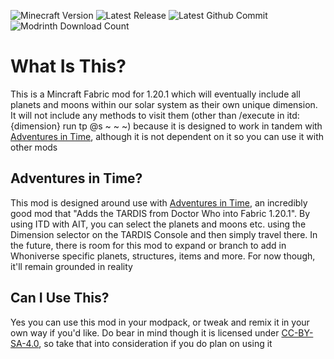![Minecraft Version](https://img.shields.io/modrinth/game-versions/into-the-dark?link=https%3A%2F%2Fmodrinth.com%2Fmod%2Fait%2Fversions&label=Minecraft%20Version)
![Latest Release](https://img.shields.io/modrinth/v/into-the-dark?&label=Latest%20Version&link=https%3A%2F%2Fmodrinth.com%2Fmod%2Finto-the-dark%2Fversions)
![Latest Github Commit](https://img.shields.io/github/last-commit/Ikethepro18/Into-the-Dark?logo=Github&label=Latest%20Commit)
![Modrinth Download Count](https://img.shields.io/modrinth/dt/into-the-dark?logo=modrinth&link=https%3A%2F%2Fmodrinth.com%2Fmod%2Fait&label=Downloads)

# What Is This?
This is a Mincraft Fabric mod for 1.20.1 which will eventually include all planets and moons within our solar system as their own unique dimension. It will not include any methods to visit them (other than /execute in itd:{dimension} run tp @s ~ ~ ~) because it is designed to work in tandem with [Adventures in Time](https://modrinth.com/mod/ait), although it is not dependent on it so you can use it with other mods

## Adventures in Time?
This mod is designed around use with [Adventures in Time](https://modrinth.com/mod/ait), an incredibly good mod that "Adds the TARDIS from Doctor Who into Fabric 1.20.1". By using ITD with AIT, you can select the planets and moons etc. using the Dimension selector on the TARDIS Console and then simply travel there. In the future, there is room for this mod to expand or branch to add in Whoniverse specific planets, structures, items and more. For now though, it'll remain grounded in reality

## Can I Use This?
Yes you can use this mod in your modpack, or tweak and remix it in your own way if you'd like. Do bear in mind though it is licensed under [CC-BY-SA-4.0](https://creativecommons.org/licenses/by-sa/4.0/), so take that into consideration if you do plan on using it
